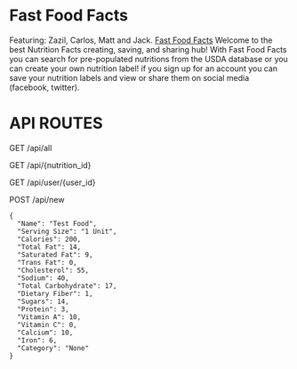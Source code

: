 # Fast Food Facts
Featuring: Zazil, Carlos, Matt and Jack.
[Fast Food Facts](http://fastfoodfacts.herokuapp.com)
Welcome to the best Nutrition Facts creating, saving, and sharing hub! With Fast Food Facts you can search for pre-populated nutritions from the USDA database or you can create your own nutrition label! if you sign up for an account you can save your nutrition labels and view or share them on social media (facebook, twitter).

# API ROUTES
GET /api/all

GET /api/{nutrition_id}

GET /api/user/{user_id}

POST /api/new
```
{
  "Name": "Test Food",
  "Serving Size": "1 Unit",
  "Calories": 200,
  "Total Fat": 14,
  "Saturated Fat": 9,
  "Trans Fat": 0,
  "Cholesterol": 55,
  "Sodium": 40,
  "Total Carbohydrate": 17,
  "Dietary Fiber": 1,
  "Sugars": 14,
  "Protein": 3,
  "Vitamin A": 10,
  "Vitamin C": 0,
  "Calcium": 10,
  "Iron": 6,
  "Category": "None"
}
```
